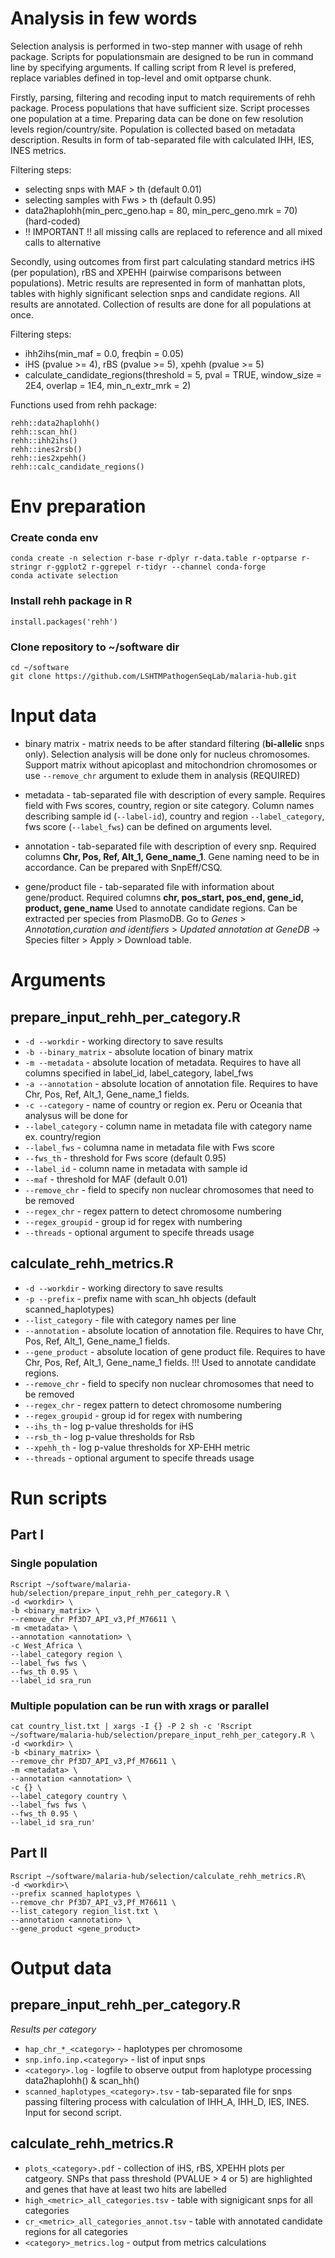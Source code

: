 # Analysis in few words

Selection analysis is performed in two-step manner with usage of rehh package. Scripts for populationsmain are designed to be run in command line by specifying arguments. If calling script from R level is prefered, replace variables defined in top-level and omit optparse chunk.

Firstly, parsing, filtering and recoding input to match requirements of rehh package. Process populations that have sufficient size. Script processes one population at a time. Preparing data can be done on few resolution levels region/country/site. Population is collected based on metadata description. Results in form of tab-separated file with calculated IHH, IES, INES metrics. 

Filtering steps:
* selecting snps with MAF > th (default 0.01)
* selecting samples with Fws > th (default 0.95)
* data2haplohh(min_perc_geno.hap = 80, min_perc_geno.mrk = 70) (hard-coded)
* !! IMPORTANT !! all missing calls are replaced to reference and all mixed calls to alternative

Secondly, using outcomes from first part calculating standard metrics iHS (per population), rBS and XPEHH (pairwise comparisons between populations). Metric results are represented in form of manhattan plots, tables with highly significant selection snps and candidate regions. All results are annotated. Collection of results are done for all populations at once.

Filtering steps:
* ihh2ihs(min_maf = 0.0, freqbin = 0.05)
* iHS (pvalue >= 4), rBS (pvalue >= 5), xpehh (pvalue >= 5)
* calculate_candidate_regions(threshold = 5,
                            pval = TRUE,
                            window_size = 2E4,
                            overlap = 1E4,
                            min_n_extr_mrk = 2)


Functions used from rehh package:

```{r}
rehh::data2haplohh()
rehh::scan_hh()
rehh::ihh2ihs()
rehh::ines2rsb()
rehh::ies2xpehh()
rehh::calc_candidate_regions()
```

# Env preparation

### Create conda env
```{bash}
conda create -n selection r-base r-dplyr r-data.table r-optparse r-stringr r-ggplot2 r-ggrepel r-tidyr --channel conda-forge
conda activate selection
```

### Install rehh package in R
```{r}
install.packages('rehh')
```

### Clone repository to ~/software dir
```{bash}
cd ~/software
git clone https://github.com/LSHTMPathogenSeqLab/malaria-hub.git
```

# Input data

* binary matrix - matrix needs to be after standard filtering (__bi-allelic__ snps only). Selection analysis will be done only for nucleus chromosomes. Support matrix without apicoplast and mitochondrion chromosomes or use `--remove_chr` argument to exlude them in analysis (REQUIRED)

* metadata - tab-separated file with description of every sample. Requires field with Fws scores, country, region or site category. Column names describing sample id (`--label-id`), country and region `--label_category`, fws score (`--label_fws`) can be defined on arguments level.

* annotation - tab-separated file with description of every snp. Required columns __Chr, Pos, Ref, Alt_1, Gene_name_1__. Gene naming need to be in accordance. Can be prepared with SnpEff/CSQ.

* gene/product file - tab-separated file with information about gene/product. Required columns __chr, pos_start, pos_end, gene_id, product, gene_name__ Used to annotate candidate regions. Can be extracted per species from PlasmoDB. Go to _Genes_ > _Annotation,curation and identifiers_ > _Updated annotation at GeneDB_ -> Species filter >  Apply > Download table.

# Arguments

## prepare_input_rehh_per_category.R ##

* `-d --workdir` - working directory to save results
* `-b --binary_matrix` - absolute location of binary matrix
* `-m --metadata` - absolute location of metadata. Requires to have all columns specified in label_id, label_category, label_fws
* `-a --annotation` - absolute location of annotation file. Requires to have Chr, Pos, Ref, Alt_1, Gene_name_1 fields.
* `-c --category` - name of country or region ex. Peru or Oceania that analysus will be done for
* `--label_category` - column name in metadata file with category name ex. country/region
* `--label_fws` - columna name in metadata file with Fws score
* `--fws_th` - threshold for Fws score (default 0.95)
* `--label_id` - column name in metadata with sample id
* `--maf` - threshold for MAF (default 0.01)
* `--remove_chr` - field to specify non nuclear chromosomes that need to be removed
* `--regex_chr` - regex pattern to detect chromosome numbering
* `--regex_groupid` - group id for regex with numbering
* `--threads` - optional argument to specife threads usage

## calculate_rehh_metrics.R ##

* `-d --workdir` - working directory to save results
* `-p --prefix` - prefix name with scan_hh objects (default scanned_haplotypes)
* `--list_category` - file with category names per line
* `--annotation` - absolute location of annotation file. Requires to have Chr, Pos, Ref, Alt_1, Gene_name_1 fields.
* `--gene_product` - absolute location of gene product file. Requires to have Chr, Pos, Ref, Alt_1, Gene_name_1 fields. !!! Used to annotate candidate regions.
* `--remove_chr` - field to specify non nuclear chromosomes that need to be removed
* `--regex_chr` - regex pattern to detect chromosome numbering
* `--regex_groupid` - group id for regex with numbering
* `--ihs_th` - log p-value thresholds for iHS
* `--rsb_th` - log p-value thresholds for Rsb
* `--xpehh_th` - log p-value thresholds for XP-EHH metric
* `--threads` - optional argument to specife threads usage

# Run scripts

## Part I
### Single population
```{bash}
Rscript ~/software/malaria-hub/selection/prepare_input_rehh_per_category.R \
-d <workdir> \
-b <binary_matrix> \
--remove_chr Pf3D7_API_v3,Pf_M76611 \
-m <metadata> \
--annotation <annotation> \
-c West_Africa \
--label_category region \
--label_fws fws \
--fws_th 0.95 \
--label_id sra_run
```
### Multiple population can be run with xrags or parallel
```{bash}
cat country_list.txt | xargs -I {} -P 2 sh -c 'Rscript ~/software/malaria-hub/selection/prepare_input_rehh_per_category.R \
-d <workdir> \
-b <binary_matrix> \
--remove_chr Pf3D7_API_v3,Pf_M76611 \
-m <metadata> \
--annotation <annotation> \
-c {} \
--label_category country \
--label_fws fws \
--fws_th 0.95 \
--label_id sra_run'

```
## Part II
```{bash}
Rscript ~/software/malaria-hub/selection/calculate_rehh_metrics.R\
-d <workdir>\
--prefix scanned_haplotypes \
--remove_chr Pf3D7_API_v3,Pf_M76611 \
--list_category region_list.txt \
--annotation <annotation> \
--gene_product <gene_product>
```

# Output data

## prepare_input_rehh_per_category.R ##

_Results per category_

* `hap_chr_*_<category>` - haplotypes per chromosome
* `snp.info.inp.<category>` - list of input snps
* `<category>.log` - logfile to observe output from haplotype processing data2haplohh() & scan_hh()
* `scanned_haplotypes_<category>.tsv` - tab-separated file for snps passing filtering process with calculation of IHH_A, IHH_D, IES, INES. Input for second script.

## calculate_rehh_metrics.R ##

* `plots_<category>.pdf` - collection of iHS, rBS, XPEHH plots per catgeory. SNPs that pass threshold (PVALUE > 4 or 5) are highlighted and genes that have at least two hits are labelled
* `high_<metric>_all_categories.tsv` - table with signigicant snps for all categories
* `cr_<metric>_all_categories_annot.tsv` - table with annotated candidate regions for all categories
* `<category>_metrics.log` - output from metrics calculations







